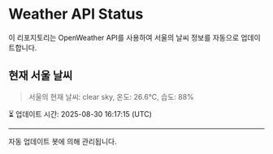 
# Weather API Status

이 리포지토리는 OpenWeather API를 사용하여 서울의 날씨 정보를 자동으로 업데이트합니다.

## 현재 서울 날씨
> 서울의 현재 날씨: clear sky, 온도: 26.6°C, 습도: 88%

⏳ 업데이트 시간: 2025-08-30 16:17:15 (UTC)

---
자동 업데이트 봇에 의해 관리됩니다.
